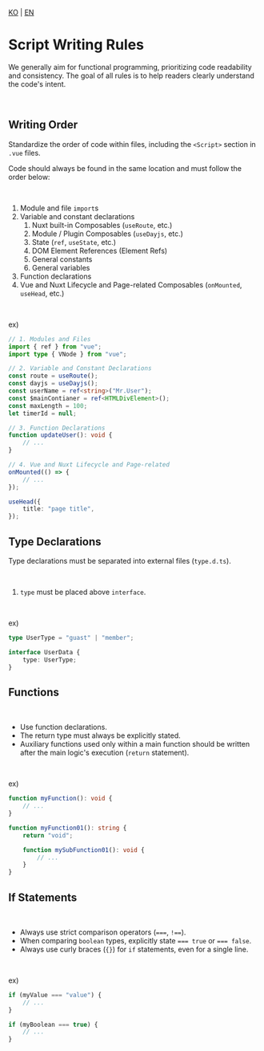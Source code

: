 [KO](./script_ko.md) | [EN](./script_en.md)

# Script Writing Rules

We generally aim for functional programming, prioritizing code readability and consistency. The goal of all rules is to help readers clearly understand the code's intent.

<br>

## Writing Order

Standardize the order of code within files, including the `<Script>` section in `.vue` files.

Code should always be found in the same location and must follow the order below:

<br>

1. Module and file `import`s
2. Variable and constant declarations
    1. Nuxt built-in Composables (`useRoute`, etc.)
    2. Module / Plugin Composables (`useDayjs`, etc.)
    3. State (`ref`, `useState`, etc.)
    4. DOM Element References (Element Refs)
    5. General constants
    6. General variables
3. Function declarations
4. Vue and Nuxt Lifecycle and Page-related Composables (`onMounted`, `useHead`, etc.)

<br>

ex)

```ts
// 1. Modules and Files
import { ref } from "vue";
import type { VNode } from "vue";

// 2. Variable and Constant Declarations
const route = useRoute();
const dayjs = useDayjs();
const userName = ref<string>("Mr.User");
const $mainContianer = ref<HTMLDivElement>();
const maxLength = 100;
let timerId = null;

// 3. Function Declarations
function updateUser(): void {
    // ...
}

// 4. Vue and Nuxt Lifecycle and Page-related
onMounted(() => {
    // ...
});

useHead({
    title: "page title",
});
```

## Type Declarations

Type declarations must be separated into external files (`type.d.ts`).

<br>

1. `type` must be placed above `interface`.

<br>

ex)

```ts
type UserType = "guast" | "member";

interface UserData {
    type: UserType;
}
```

## Functions

<br>

-   Use function declarations.
-   The return type must always be explicitly stated.
-   Auxiliary functions used only within a main function should be written after the main logic's execution (`return` statement).

<br>

ex)

```ts
function myFunction(): void {
    // ...
}

function myFunction01(): string {
    return "void";

    function mySubFunction01(): void {
        // ...
    }
}
```

## If Statements

<br>

-   Always use strict comparison operators (`===`, `!==`).
-   When comparing `boolean` types, explicitly state `=== true` or `=== false`.
-   Always use curly braces (`{}`) for `if` statements, even for a single line.

<br>

ex)

```ts
if (myValue === "value") {
    // ...
}

if (myBoolean === true) {
    // ...
}
```

